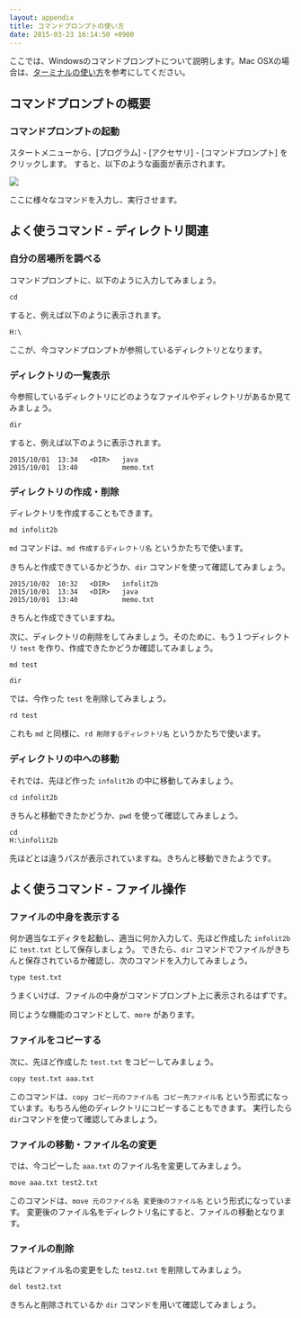 ```yaml
---
layout: appendix
title: コマンドプロンプトの使い方
date: 2015-03-23 16:14:50 +0900
---
```


ここでは、Windowsのコマンドプロンプトについて説明します。Mac OSXの場合は、[ターミナルの使い方](./mac_terminal.html)を参考にしてください。

コマンドプロンプトの概要
------------------------

### コマンドプロンプトの起動

スタートメニューから、[プログラム] - [アクセサリ] - [コマンドプロンプト] をクリックします。
すると、以下のような画面が表示されます。

![](./pic/command.png)

ここに様々なコマンドを入力し、実行させます。


よく使うコマンド - ディレクトリ関連
-----------------------------------

### 自分の居場所を調べる

コマンドプロンプトに、以下のように入力してみましょう。

    cd

すると、例えば以下のように表示されます。

    H:\

ここが、今コマンドプロンプトが参照しているディレクトリとなります。

### ディレクトリの一覧表示

今参照しているディレクトリにどのようなファイルやディレクトリがあるか見てみましょう。

    dir

すると、例えば以下のように表示されます。

    2015/10/01  13:34   <DIR>   java
    2015/10/01  13:40           memo.txt

### ディレクトリの作成・削除

ディレクトリを作成することもできます。

    md infolit2b

`md` コマンドは、`md 作成するディレクトリ名` というかたちで使います。

きちんと作成できているかどうか、`dir` コマンドを使って確認してみましょう。

    2015/10/02  10:32   <DIR>   infolit2b
    2015/10/01  13:34   <DIR>   java
    2015/10/01  13:40           memo.txt

きちんと作成できていますね。

次に、ディレクトリの削除をしてみましょう。そのために、もう１つディレクトリ `test` を作り、作成できたかどうか確認してみましょう。

    md test

    dir

では、今作った `test` を削除してみましょう。

    rd test

これも `md` と同様に、`rd 削除するディレクトリ名` というかたちで使います。

### ディレクトリの中への移動

それでは、先ほど作った `infolit2b` の中に移動してみましょう。

    cd infolit2b

きちんと移動できたかどうか、`pwd` を使って確認してみましょう。

    cd
    H:\infolit2b

先ほどとは違うパスが表示されていますね。きちんと移動できたようです。


よく使うコマンド - ファイル操作
-------------------------------

### ファイルの中身を表示する

何か適当なエディタを起動し、適当に何か入力して、先ほど作成した `infolit2b` に `test.txt` として保存しましょう。
できたら、`dir` コマンドでファイルがきちんと保存されているか確認し、次のコマンドを入力してみましょう。

    type test.txt

うまくいけば、ファイルの中身がコマンドプロンプト上に表示されるはずです。

同じような機能のコマンドとして、`more` があります。

### ファイルをコピーする

次に、先ほど作成した `test.txt` をコピーしてみましょう。

    copy test.txt aaa.txt

このコマンドは、`copy コピー元のファイル名 コピー先ファイル名` という形式になっています。もちろん他のディレクトリにコピーすることもできます。
実行したら`dir`コマンドを使って確認してみましょう。

### ファイルの移動・ファイル名の変更

では、今コピーした `aaa.txt` のファイル名を変更してみましょう。

    move aaa.txt test2.txt

このコマンドは、`move 元のファイル名 変更後のファイル名` という形式になっています。
変更後のファイル名をディレクトリ名にすると、ファイルの移動となります。

### ファイルの削除

先ほどファイル名の変更をした `test2.txt` を削除してみましょう。

    del test2.txt

きちんと削除されているか `dir` コマンドを用いて確認してみましょう。
